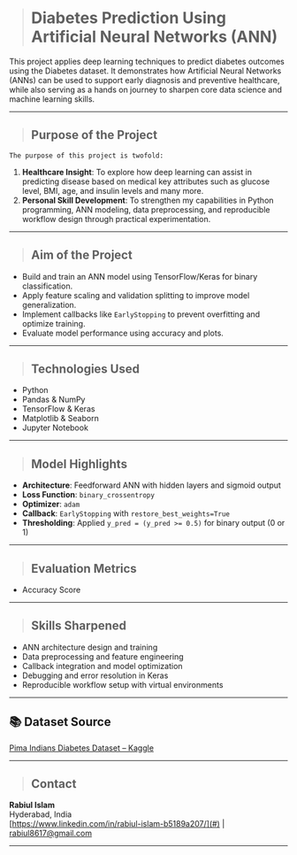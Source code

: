 ># Diabetes Prediction Using Artificial Neural Networks (ANN)

This project applies deep learning techniques to predict diabetes outcomes using the Diabetes dataset. It demonstrates how Artificial Neural Networks (ANNs) can be used to support early diagnosis and preventive healthcare, while also serving as a hands on journey to sharpen core data science and machine learning skills.

---

>## Purpose of the Project

    The purpose of this project is twofold:

1. **Healthcare Insight**: To explore how deep learning can assist in predicting disease based on medical key attributes such as glucose level, BMI, age, and insulin levels and many more.
2. **Personal Skill Development**: To strengthen my capabilities in Python programming, ANN modeling, data preprocessing, and reproducible workflow design through practical experimentation.

---

>## Aim of the Project

- Build and train an ANN model using TensorFlow/Keras for binary classification.
- Apply feature scaling and validation splitting to improve model generalization.
- Implement callbacks like `EarlyStopping` to prevent overfitting and optimize training.
- Evaluate model performance using accuracy and plots.


---

>## Technologies Used

- Python 
- Pandas & NumPy
- TensorFlow & Keras
- Matplotlib & Seaborn
- Jupyter Notebook

---

>## Model Highlights

- **Architecture**: Feedforward ANN with hidden layers and sigmoid output
- **Loss Function**: `binary_crossentropy`
- **Optimizer**: `adam`
- **Callback**: `EarlyStopping` with `restore_best_weights=True`
- **Thresholding**: Applied `y_pred = (y_pred >= 0.5)` for binary output (0 or 1)

---

>## Evaluation Metrics

- Accuracy Score

---

>## Skills Sharpened

- ANN architecture design and training
- Data preprocessing and feature engineering
- Callback integration and model optimization
- Debugging and error resolution in Keras
- Reproducible workflow setup with virtual environments

---

## 📚 Dataset Source

[Pima Indians Diabetes Dataset – Kaggle](https://www.kaggle.com/datasets/uciml/pima-indians-diabetes-database)

---

>## Contact

**Rabiul Islam**  
Hyderabad, India  
[https://www.linkedin.com/in/rabiul-islam-b5189a207/](#) | [rabiul8617@gmail.com](#)

---
